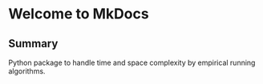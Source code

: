 # Welcome to MkDocs

## Summary

Python package to handle time and space complexity by empirical running algorithms.
